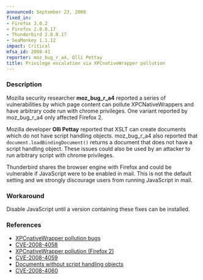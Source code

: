 ```yaml
---
announced: September 23, 2008
fixed_in:
- Firefox 3.0.2
- Firefox 2.0.0.17
- Thunderbird 2.0.0.17
- SeaMonkey 1.1.12
impact: Critical
mfsa_id: 2008-41
reporter: moz_bug_r_a4, Olli Pettay
title: Privilege escalation via XPCnativeWrapper pollution
---
```


<h3>Description</h3>

<p>Mozilla security researcher <strong>moz_bug_r_a4</strong> reported a
series of vulnerabilities by which page content can pollute
XPCNativeWrappers and have arbitrary code run with chrome privileges.
One variant reported by moz_bug_r_a4 only affected Firefox 2.</p>

<p>Mozilla developer <strong>Olli Pettay</strong> reported that XSLT can
create documents which do not have script handling objects.  moz_bug_r_a4
also reported that <code>document.loadBindingDocument()</code> returns a
document that does not have a script handling object.  These issues could
also be used by an attacker to run arbitrary script with chrome privileges.</p>

<p class="note">Thunderbird shares the browser engine with Firefox and
could be vulnerable if JavaScript were to be enabled in mail. This is not
the default setting and we strongly discourage users from running
JavaScript in mail.</p>

<h3>Workaround</h3>

<p>Disable JavaScript until a version containing these fixes can be installed.</p>

<h3>References</h3>

<ul>
  <li><a href="https://bugzilla.mozilla.org/buglist.cgi?bug_id=444073,444075,444077">XPCnativeWrapper pollution bugs</a></li>
  <li><a class="ex-ref" href="http://cve.mitre.org/cgi-bin/cvename.cgi?name=CVE-2008-4058">CVE-2008-4058</a></li>
  <li><a href="https://bugzilla.mozilla.org/show_bug.cgi?id=419848">XPCnativeWrapper pollution (Firefox 2)</a></li>
  <li><a class="ex-ref" href="http://cve.mitre.org/cgi-bin/cvename.cgi?name=CVE-2008-4059">CVE-2008-4059</a></li>
  <li><a href="https://bugzilla.mozilla.org/buglist.cgi?bug_id=448548,451037">Documents without script handling objects</a></li>
  <li><a class="ex-ref" href="http://cve.mitre.org/cgi-bin/cvename.cgi?name=CVE-2008-4060">CVE-2008-4060</a></li>
</ul>



